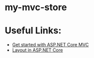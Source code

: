 # my-mvc-store

# Useful Links:
* [Get started with ASP.NET Core MVC](https://learn.microsoft.com/en-us/aspnet/core/tutorials/first-mvc-app/start-mvc?view=aspnetcore-7.0&tabs=visual-studio)
* [Layout in ASP.NET Core](https://learn.microsoft.com/en-us/aspnet/core/mvc/views/layout?view=aspnetcore-7.0)